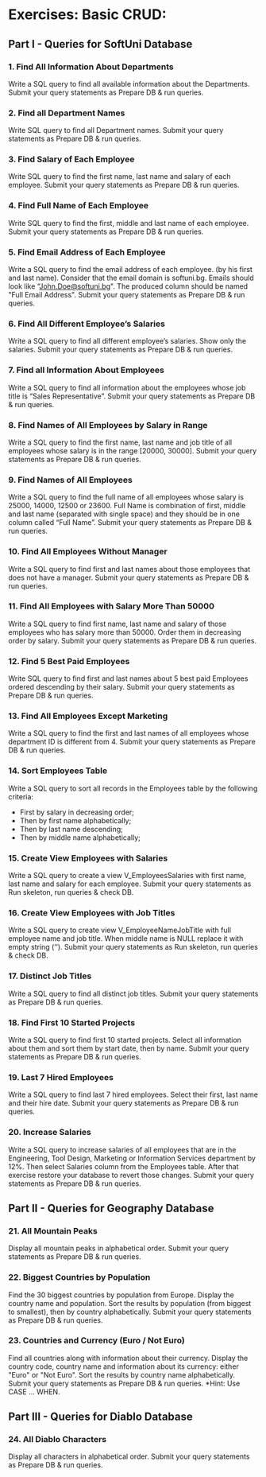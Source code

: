 # Exercises: Basic CRUD:

## Part I - Queries for SoftUni Database  

### 1. Find All Information About Departments
Write a SQL query to find all available information about the Departments. Submit your query statements as Prepare DB & run queries.

### 2. Find all Department Names
Write SQL query to find all Department names. Submit your query statements as Prepare DB & run queries.

### 3. Find Salary of Each Employee
Write SQL query to find the first name, last name and salary of each employee. Submit your query statements as Prepare DB & run queries.

### 4. Find Full Name of Each Employee
Write SQL query to find the first, middle and last name of each employee. Submit your query statements as Prepare DB & run queries.

### 5. Find Email Address of Each Employee
Write a SQL query to find the email address of each employee. (by his first and last name). Consider that the email domain is softuni.bg. Emails should look like “John.Doe@softuni.bg". The produced column should be named "Full Email Address". Submit your query statements as Prepare DB & run queries.

### 6. Find All Different Employee’s Salaries
Write a SQL query to find all different employee’s salaries. Show only the salaries. Submit your query statements as Prepare DB & run queries.

### 7. Find all Information About Employees
Write a SQL query to find all information about the employees whose job title is “Sales Representative”. Submit your query statements as Prepare DB & run queries.

### 8. Find Names of All Employees by Salary in Range
Write a SQL query to find the first name, last name and job title of all employees whose salary is in the range [20000, 30000]. Submit your query statements as Prepare DB & run queries.

### 9. Find Names of All Employees 
Write a SQL query to find the full name of all employees whose salary is 25000, 14000, 12500 or 23600. Full Name is combination of first, middle and last name (separated with single space) and they should be in one column called “Full Name”. Submit your query statements as Prepare DB & run queries.

### 10. Find All Employees Without Manager
Write a SQL query to find first and last names about those employees that does not have a manager. Submit your query statements as Prepare DB & run queries.

### 11. Find All Employees with Salary More Than 50000
Write a SQL query to find first name, last name and salary of those employees who has salary more than 50000. Order them in decreasing order by salary. Submit your query statements as Prepare DB & run queries.

### 12. Find 5 Best Paid Employees
Write SQL query to find first and last names about 5 best paid Employees ordered descending by their salary. Submit your query statements as Prepare DB & run queries.

### 13. Find All Employees Except Marketing
Write a SQL query to find the first and last names of all employees whose department ID is different from 4. Submit your query statements as Prepare DB & run queries.

### 14. Sort Employees Table
Write a SQL query to sort all records in the Employees table by the following criteria:
* First by salary in decreasing order;
* Then by first name alphabetically;
* Then by last name descending;
* Then by middle name alphabetically;  

### 15. Create View Employees with Salaries
Write a SQL query to create a view V_EmployeesSalaries with first name, last name and salary for each employee. Submit your query statements as Run skeleton, run queries & check DB.

### 16. Create View Employees with Job Titles
Write a SQL query to create view V_EmployeeNameJobTitle with full employee name and job title. When middle name is NULL replace it with empty string (‘’). Submit your query statements as Run skeleton, run queries & check DB.

### 17. Distinct Job Titles
Write a SQL query to find all distinct job titles. Submit your query statements as Prepare DB & run queries.

### 18. Find First 10 Started Projects
Write a SQL query to find first 10 started projects. Select all information about them and sort them by start date, then by name. Submit your query statements as Prepare DB & run queries.

### 19. Last 7 Hired Employees
Write a SQL query to find last 7 hired employees. Select their first, last name and their hire date. Submit your query statements as Prepare DB & run queries.

### 20. Increase Salaries
Write a SQL query to increase salaries of all employees that are in the Engineering, Tool Design, Marketing or Information Services department by 12%. Then select Salaries column from the Employees table. After that exercise restore your database to revert those changes. Submit your query statements as Prepare DB & run queries.

## Part II - Queries for Geography Database

### 21. All Mountain Peaks
Display all mountain peaks in alphabetical order. Submit your query statements as Prepare DB & run queries.

### 22. Biggest Countries by Population
Find the 30 biggest countries by population from Europe. Display the country name and population. Sort the results by population (from biggest to smallest), then by country alphabetically. Submit your query statements as Prepare DB & run queries.

### 23. Countries and Currency (Euro / Not Euro)
Find all countries along with information about their currency. Display the country code, country name and information about its currency: either "Euro" or "Not Euro". Sort the results by country name alphabetically. Submit your query statements as Prepare DB & run queries.
*Hint: Use CASE … WHEN.

## Part III - Queries for Diablo Database

### 24. All Diablo Characters
Display all characters in alphabetical order. Submit your query statements as Prepare DB & run queries.

